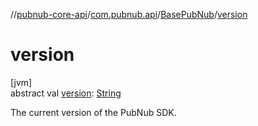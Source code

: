 //[pubnub-core-api](../../../index.md)/[com.pubnub.api](../index.md)/[BasePubNub](index.md)/[version](version.md)

# version

[jvm]\
abstract val [version](version.md): [String](https://kotlinlang.org/api/latest/jvm/stdlib/kotlin/-string/index.html)

The current version of the PubNub SDK.
